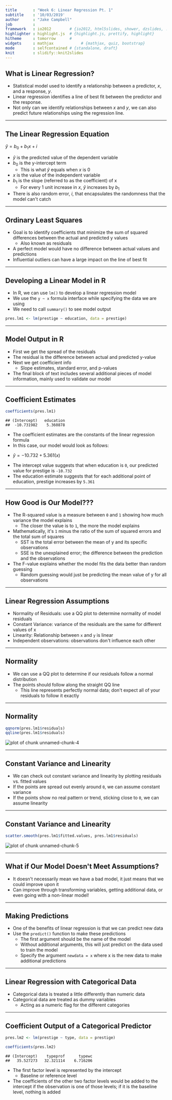 ```yaml
---
title       : "Week 6: Linear Regression Pt. 1"
subtitle    : '10/03/2019'
author      : "Jake Campbell"
job         : 
framework   : io2012        # {io2012, html5slides, shower, dzslides, ...}
highlighter : highlight.js  # {highlight.js, prettify, highlight}
hitheme     : tomorrow      # 
widgets     : mathjax            # {mathjax, quiz, bootstrap}
mode        : selfcontained # {standalone, draft}
knit        : slidify::knit2slides
---
```




## What is Linear Regression?

- Statistical model used to identify a relationship between a predictor, $x$, and a response, $y$.
- Linear regression identifies a line of best fit between the predictor and the response.
- Not only can we identify relationships between $x$ and $y$, we can also predict future relationships using the regression line. 

---

## The Linear Regression Equation

$\hat{y} = b_{0} + b_{1}x + i$

- $\hat{y}$ is the predicted value of the dependent variable
- $b_{0}$ is the y-intercept term 
  + This is what $\hat{y}$ equals when $x$ is 0
- $x$ is the value of the independent variable
- $b_{1}$ is the slope (referred to as the coefficient) of x
  + For every 1 unit increase in $x$, $\hat{y}$ increases by $b_{1}$
- There is also random error, $i$, that encapsulates the randomness that the model can't catch

---

## Ordinary Least Squares

- Goal is to identify coefficients that minimize the sum of squared differences between the actual and predicted y values
  + Also known as residuals
- A perfect model would have no difference between actual values and predictions
- Influential outliers can have a large impact on the line of best fit

---

## Developing a Linear Model in R

- In R, we can use `lm()` to develop a linear regression model
- We use the `y ~ x` formula interface while specifying the data we are using
- We need to call `summary()` to see model output


```r
pres.lm1 <- lm(prestige ~ education, data = prestige)
```

---

## Model Output in R

- First we get the spread of the residuals
- The residual is the difference between actual and predicted y-value
- Next we get coefficient info
  + Slope estimates, standard error, and p-values
- The final block of text includes several additional pieces of model information, mainly used to validate our model

---

## Coefficient Estimates


```r
coefficients(pres.lm1)
```

```
## (Intercept)   education 
##  -10.731982    5.360878
```

- The coefficient estimates are the constants of the linear regression formula
- In this case, our model would look as follows:
 + $\hat{y} = -10.732 + 5.361(x)$
- The intercept value suggests that when education is `0`, our predicted value for prestige is `-10.732`
- The education estimate suggests that for each additional point of education, prestige increases by `5.361`

---

## How Good is Our Model???

- The R-squared value is a measure between `0` and `1` showing how much variance the model explains
  + The closer the value is to `1`, the more the model explains
- Mathematically, it's `1` minus the ratio of the sum of squared errors and the total sum of squares
  + SST is the total error between the mean of y and its specific observations
  + SSE is the unexplained error; the difference between the prediction and the observations
- The F-value explains whether the model fits the data better than random guessing
  + Random guessing would just be predicting the mean value of y for all observations

---

## Linear Regression Assumptions

- Normality of Residuals: use a QQ plot to determine normality of model residuals
- Constant Variance: variance of the residuals are the same for different values of x
- Linearity: Relationship between `x` and `y` is linear
- Independent observations: observations don't influence each other

---

## Normality

- We can use a QQ plot to determine if our residuals follow a normal distribution
- The points should follow along the straight QQ line
  + This line represents perfectly normal data; don't expect all of your residuals to follow it exactly

---

## Normality


```r
qqnorm(pres.lm1$residuals)
qqline(pres.lm1$residuals)
```

<img src="assets/fig/unnamed-chunk-4-1.png" title="plot of chunk unnamed-chunk-4" alt="plot of chunk unnamed-chunk-4" style="display: block; margin: auto;" />

---

## Constant Variance and Linearity

- We can check out constant variance and linearity by plotting residuals vs. fitted values
- If the points are spread out evenly around `0`, we can assume constant variance
- If the points show no real pattern or trend, sticking close to `0`, we can assume linearity

---

## Constant Variance and Linearity


```r
scatter.smooth(pres.lm1$fitted.values, pres.lm1$residuals)
```

<img src="assets/fig/unnamed-chunk-5-1.png" title="plot of chunk unnamed-chunk-5" alt="plot of chunk unnamed-chunk-5" style="display: block; margin: auto;" />

---

## What if Our Model Doesn't Meet Assumptions?

- It doesn't necessarily mean we have a bad model, it just means that we could improve upon it
- Can improve through transforming variables, getting additional data, or even going with a non-linear model!

---

## Making Predictions

- One of the benefits of linear regression is that we can predict new data
- Use the `predict()` function to make these predictions
  + The first argument should be the name of the model
  + Without additional arguments, this will just predict on the data used to train the model
  + Specify the argument `newdata = x` where x is the new data to make additional predictions

---

## Linear Regression with Categorical Data

- Categorical data is treated a little differently than numeric data
- Categorical data are treated as dummy variables
  + Acting as a numeric flag for the different categories

---

## Coefficient Output of a Categorical Predictor


```r
pres.lm2 <- lm(prestige ~ type, data = prestige)

coefficients(pres.lm2)
```

```
## (Intercept)    typeprof      typewc 
##   35.527273   32.321114    6.716206
```

- The first factor level is represented by the intercept
  + Baseline or reference level
- The coefficients of the other two factor levels would be added to the intercept if the observation is one of those levels; if it is the baseline level, nothing is added
